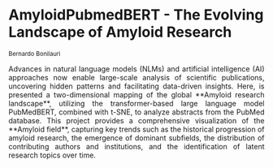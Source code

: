 <h1><b>AmyloidPubmedBERT - The Evolving Landscape of Amyloid Research</b></h1>

<p><small> Bernardo Bonilauri </small></p>

<p align="justify">
Advances in natural language models (NLMs) and artificial intelligence (AI) approaches now enable large-scale analysis of scientific publications, uncovering hidden patterns and facilitating data-driven insights. Here, is presented a two-dimensional mapping of the global **Amyloid research landscape**, utilizing the transformer-based large language model PubMedBERT, combined with t-SNE, to analyze abstracts from the PubMed database. This project provides a comprehensive visualization of the **Amyloid field**, capturing key trends such as the historical progression of amyloid research, the emergence of dominant subfields, the distribution of contributing authors and institutions, and the identification of latent research topics over time. 
</p>
